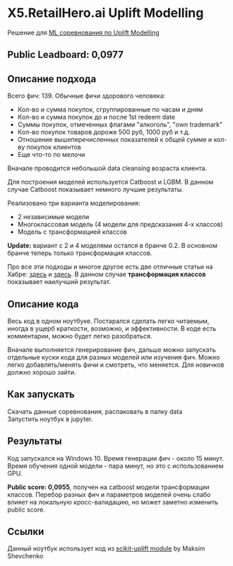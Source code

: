 # X5.RetailHero.ai Uplift Modelling
Решение для [ML соревнования по Uplift Modelling](https://retailhero.ai/c/uplift_modeling/overview)
## Public Leadboard: 0,0977
## Описание подхода
Всего фич: 139. Обычные фичи здорового человека:
  * Кол-во и сумма покупок, сгруппированные по часам и дням
  * Кол-во и сумма покупок до и после 1st redeem date
  * Суммы покупок, отмеченных флагами "алкоголь", "own trademark"
  * Кол-во покупок товаров дороже 500 руб, 1000 руб и т.д.
  * Отношение вышеперечисленных показателей к общей сумме и кол-ву покупок клиентов
  * Еще что-то по мелочи
  
Вначале проводится небольшой data cleansing возраста клиента.

Для построения моделей используется Catboost и LGBM. В данном случае Catboost показывает немного лучшие результаты.

Реализовано три варианта моделирования:
  * 2 независимые модели
  * Многоклассовая модель (4 модели для предсказания 4-х классов)
  * Модель с трансформацией классов

**Update:** вариант с 2 и 4 моделями остался в бранче 0.2. В основном бранче теперь только трансформация классов.

Про все эти подходы и многое другое есть две отличные статьи на Хабре: [здесь](https://habr.com/ru/company/ru_mts/blog/485980/) и [здесь](https://habr.com/ru/company/ru_mts/blog/485976/).
В данном случае **трансформация классов** показывает наилучший результат.

## Описание кода
Весь код в одном ноутбуке. Постарался сделать легко читаемым, иногда в ущерб краткости, возможно, и эффективности. В коде есть комментарии, можно будет легко разобраться.

Вначале выполняется генерирование фич, дальше можно запускать отдельные куски кода для разных моделей или изучения фич. Можно легко добавлять/менять фичи и смотреть, что меняется. Для новичков должно хорошо зайти.

## Как запускать
Скачать данные соревнования, распаковать в папку data\
Запустить ноутбук в jupyter.

## Результаты
Код запускался на Windows 10. 
Время генерации фич - около 15 минут. Время обучения одной модели - пара минут, но это с использованием GPU.

**Public score: 0,0955**, получен на catboost модели трансформации классов.
Перебор разных фич и параметров моделей очень слабо влияет на локальную кросс-валидацию, но может заметно изменить public score.

## Ссылки
Данный ноутбук использует код из [scikit-uplift module](https://github.com/maks-sh/scikit-uplift/) by Maksim Shevchenko


